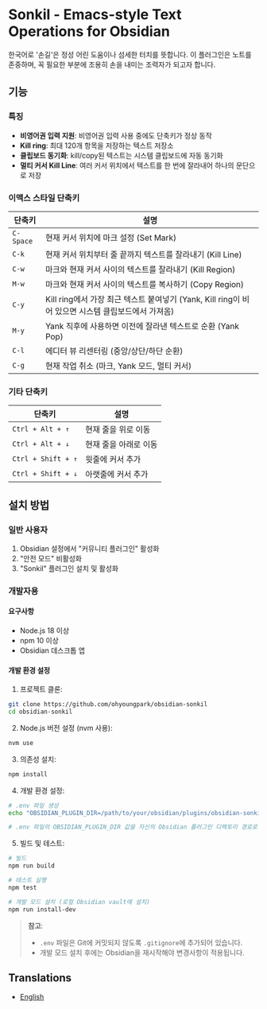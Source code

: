 # Sonkil - Emacs-style Text Operations for Obsidian

한국어로 '손길'은 정성 어린 도움이나 섬세한 터치를 뜻합니다.
이 플러그인은 노트를 존중하며, 꼭 필요한 부분에 조용히 손을 내미는 조력자가 되고자 합니다.

## 기능

### 특징

- **비영어권 입력 지원**: 비영어권 입력 사용 중에도 단축키가 정상 동작
- **Kill ring**: 최대 120개 항목을 저장하는 텍스트 저장소
- **클립보드 동기화**: kill/copy된 텍스트는 시스템 클립보드에 자동 동기화
- **멀티 커서 Kill Line**: 여러 커서 위치에서 텍스트를 한 번에 잘라내어 하나의 문단으로 저장

### 이맥스 스타일 단축키

| 단축키    | 설명                                                                                               |
| --------- | -------------------------------------------------------------------------------------------------- |
| `C-Space` | 현재 커서 위치에 마크 설정 (Set Mark)                                                              |
| `C-k`     | 현재 커서 위치부터 줄 끝까지 텍스트를 잘라내기 (Kill Line)                                         |
| `C-w`     | 마크와 현재 커서 사이의 텍스트를 잘라내기 (Kill Region)                                            |
| `M-w`     | 마크와 현재 커서 사이의 텍스트를 복사하기 (Copy Region)                                            |
| `C-y`     | Kill ring에서 가장 최근 텍스트 붙여넣기 (Yank, Kill ring이 비어 있으면 시스템 클립보드에서 가져옴) |
| `M-y`     | Yank 직후에 사용하면 이전에 잘라낸 텍스트로 순환 (Yank Pop)                                        |
| `C-l`     | 에디터 뷰 리센터링 (중앙/상단/하단 순환)                                                           |
| `C-g`     | 현재 작업 취소 (마크, Yank 모드, 멀티 커서)                                                        |

### 기타 단축키

| 단축키             | 설명                  |
| ------------------ | --------------------- |
| `Ctrl + Alt + ↑`   | 현재 줄을 위로 이동   |
| `Ctrl + Alt + ↓`   | 현재 줄을 아래로 이동 |
| `Ctrl + Shift + ↑` | 윗줄에 커서 추가      |
| `Ctrl + Shift + ↓` | 아랫줄에 커서 추가    |

## 설치 방법

### 일반 사용자

1. Obsidian 설정에서 "커뮤니티 플러그인" 활성화
2. "안전 모드" 비활성화
3. "Sonkil" 플러그인 설치 및 활성화

### 개발자용

#### 요구사항

- Node.js 18 이상
- npm 10 이상
- Obsidian 데스크톱 앱

#### 개발 환경 설정

1. 프로젝트 클론:

```bash
git clone https://github.com/ohyoungpark/obsidian-sonkil
cd obsidian-sonkil
```

2. Node.js 버전 설정 (nvm 사용):

```bash
nvm use
```

3. 의존성 설치:

```bash
npm install
```

4. 개발 환경 설정:

```bash
# .env 파일 생성
echo "OBSIDIAN_PLUGIN_DIR=/path/to/your/obsidian/plugins/obsidian-sonkil" > .env

# .env 파일의 OBSIDIAN_PLUGIN_DIR 값을 자신의 Obsidian 플러그인 디렉토리 경로로 수정
```

5. 빌드 및 테스트:

```bash
# 빌드
npm run build

# 테스트 실행
npm test

# 개발 모드 설치 (로컬 Obsidian vault에 설치)
npm run install-dev
```

> **참고**:
>
> - `.env` 파일은 Git에 커밋되지 않도록 `.gitignore`에 추가되어 있습니다.
> - 개발 모드 설치 후에는 Obsidian을 재시작해야 변경사항이 적용됩니다.

## Translations

- [English](README.md)

